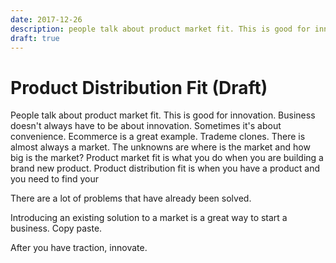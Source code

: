 ```yaml
---
date: 2017-12-26
description: people talk about product market fit. This is good for innovation. Business doesn't always have to be about innovation. Sometimes it's about convenience.
draft: true 
---
```


# Product Distribution Fit (Draft)

People talk about product market fit. This is good for innovation. Business doesn't always have to be about innovation. Sometimes it's about convenience. Ecommerce is a great example. Trademe clones. There is almost always a market. The unknowns are where is the market and how big is the market? Product market fit is what you do when you are building a brand new product. Product distribution fit is when you have a product and you need to find your


There are a lot of problems that have already been solved.

Introducing an existing solution to a market is a great way to start a business. Copy paste.

After you have traction, innovate.
